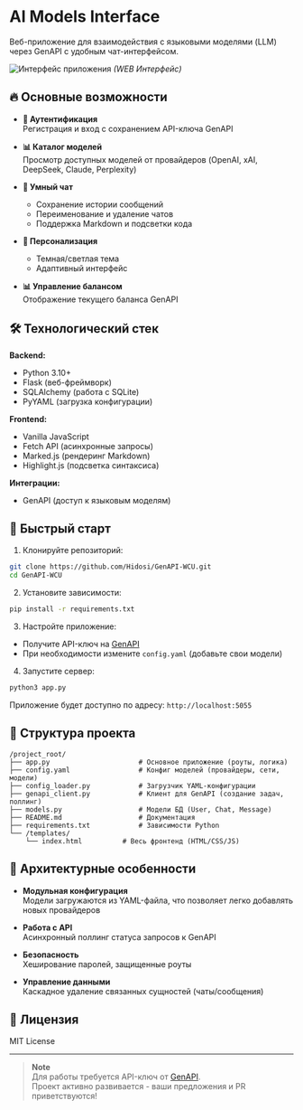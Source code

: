 # AI Models Interface

Веб-приложение для взаимодействия с языковыми моделями (LLM) через GenAPI с удобным чат-интерфейсом.

![Интерфейс приложения](https://storage.yandexcloud.net/res-fox/For_GitHub_Files/GenAPI-WCU/photo_2025-04-26_15-11-37.jpg) *(WEB Интерфейс)*

## 🔥 Основные возможности

- **🔐 Аутентификация**  
  Регистрация и вход с сохранением API-ключа GenAPI

- **📊 Каталог моделей**  
  Просмотр доступных моделей от провайдеров (OpenAI, xAI, DeepSeek, Claude, Perplexity)

- **💬 Умный чат**  
  - Сохранение истории сообщений
  - Переименование и удаление чатов
  - Поддержка Markdown и подсветки кода

- **🌙 Персонализация**  
  - Темная/светлая тема
  - Адаптивный интерфейс

- **📊 Управление балансом**  
  Отображение текущего баланса GenAPI

## 🛠 Технологический стек

**Backend:**
- Python 3.10+
- Flask (веб-фреймворк)
- SQLAlchemy (работа с SQLite)
- PyYAML (загрузка конфигурации)

**Frontend:**
- Vanilla JavaScript
- Fetch API (асинхронные запросы)
- Marked.js (рендеринг Markdown)
- Highlight.js (подсветка синтаксиса)

**Интеграции:**
- GenAPI (доступ к языковым моделям)

## 🚀 Быстрый старт

1. Клонируйте репозиторий:
```bash
git clone https://github.com/Hidosi/GenAPI-WCU.git
cd GenAPI-WCU
```

2. Установите зависимости:
```bash
pip install -r requirements.txt
```

3. Настройте приложение:
- Получите API-ключ на [GenAPI](https://gen-api.ru/?ref_id=260868)
- При необходимости измените `config.yaml` (добавьте свои модели)

4. Запустите сервер:
```bash
python3 app.py
```

Приложение будет доступно по адресу: `http://localhost:5055`

## 📂 Структура проекта

```
/project_root/
├── app.py                      # Основное приложение (роуты, логика)
├── config.yaml                 # Конфиг моделей (провайдеры, сети, модели)
├── config_loader.py            # Загрузчик YAML-конфигурации
├── genapi_client.py            # Клиент для GenAPI (создание задач, поллинг)
├── models.py                   # Модели БД (User, Chat, Message)
├── README.md                   # Документация
├── requirements.txt            # Зависимости Python
└── /templates/
	└── index.html          # Весь фронтенд (HTML/CSS/JS)
```

## 🌟 Архитектурные особенности

- **Модульная конфигурация**  
  Модели загружаются из YAML-файла, что позволяет легко добавлять новых провайдеров

- **Работа с API**  
  Асинхронный поллинг статуса запросов к GenAPI

- **Безопасность**  
  Хеширование паролей, защищенные роуты

- **Управление данными**  
  Каскадное удаление связанных сущностей (чаты/сообщения)

## 📝 Лицензия

MIT License

---

> **Note**  
> Для работы требуется API-ключ от [GenAPI](https://gen-api.ru/?ref_id=260868).  
> Проект активно развивается - ваши предложения и PR приветствуются!
